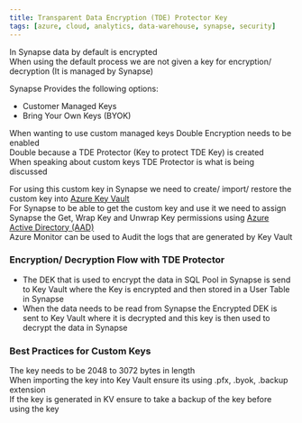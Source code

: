 ```yaml
---
title: Transparent Data Encryption (TDE) Protector Key
tags: [azure, cloud, analytics, data-warehouse, synapse, security]
---
```


In Synapse data by default is encrypted  
When using the default process we are not given a key for encryption/ decryption (It is managed by Synapse)

Synapse Provides the following options:
* Customer Managed Keys
* Bring Your Own Keys (BYOK)

When wanting to use custom managed keys Double Encryption needs to be enabled  
Double because a TDE Protector (Key to protect TDE Key) is created  
When speaking about custom keys TDE Protector is what is being discussed

For using this custom key in Synapse we need to create/ import/ restore the custom key into [Azure Key Vault](../../Azure%20Security%20Services/Azure%20Key%20Vault.md)  
For Synapse to be able to get the custom key and use it we need to assign Synapse the Get, Wrap Key and Unwrap Key permissions using [Azure Active Directory (AAD)](../../Azure%20Security%20Services/Azure%20Active%20Directory%20%28AAD%29.md)  
Azure Monitor can be used to Audit the logs that are generated by Key Vault

### Encryption/ Decryption Flow with TDE Protector

* The DEK that is used to encrypt the data in SQL Pool in Synapse is send to Key Vault where the Key is encrypted and then stored in a User Table in Synapse
* When the data needs to be read from Synapse the Encrypted DEK is sent to Key Vault where it is decrypted and this key is then used to decrypt the data in Synapse

### Best Practices for Custom Keys

The key needs to be 2048 to 3072 bytes in length  
When importing the key into Key Vault ensure its using .pfx, .byok, .backup extension  
If the key is generated in KV ensure to take a backup of the key before using the key